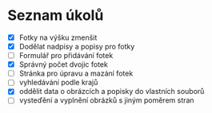 # Seznam úkolů
- [x] Fotky na výšku zmenšit
- [x] Dodělat nadpisy a popisy pro fotky
- [ ] Formulář pro přidávání fotek
- [x] Správný počet dvojic fotek
- [ ] Stránka pro úpravu a mazání fotek
- [ ] vyhledávání podle krajů
- [x] oddělit data o obrázcích a popisky do vlastních souborů
- [ ] vysteďění a vyplnění obrázků s jiným poměrem stran

